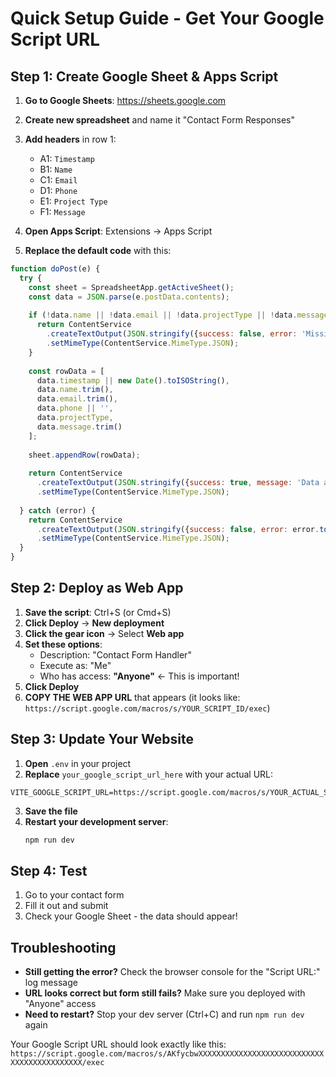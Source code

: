 # Quick Setup Guide - Get Your Google Script URL

## Step 1: Create Google Sheet & Apps Script

1. **Go to Google Sheets**: https://sheets.google.com
2. **Create new spreadsheet** and name it "Contact Form Responses"
3. **Add headers** in row 1:
   - A1: `Timestamp`
   - B1: `Name` 
   - C1: `Email`
   - D1: `Phone`
   - E1: `Project Type`
   - F1: `Message`

4. **Open Apps Script**: Extensions → Apps Script
5. **Replace the default code** with this:

```javascript
function doPost(e) {
  try {
    const sheet = SpreadsheetApp.getActiveSheet();
    const data = JSON.parse(e.postData.contents);
    
    if (!data.name || !data.email || !data.projectType || !data.message) {
      return ContentService
        .createTextOutput(JSON.stringify({success: false, error: 'Missing required fields'}))
        .setMimeType(ContentService.MimeType.JSON);
    }
    
    const rowData = [
      data.timestamp || new Date().toISOString(),
      data.name.trim(),
      data.email.trim(),
      data.phone || '',
      data.projectType,
      data.message.trim()
    ];
    
    sheet.appendRow(rowData);
    
    return ContentService
      .createTextOutput(JSON.stringify({success: true, message: 'Data added successfully'}))
      .setMimeType(ContentService.MimeType.JSON);
      
  } catch (error) {
    return ContentService
      .createTextOutput(JSON.stringify({success: false, error: error.toString()}))
      .setMimeType(ContentService.MimeType.JSON);
  }
}
```

## Step 2: Deploy as Web App

1. **Save the script**: Ctrl+S (or Cmd+S)
2. **Click Deploy** → **New deployment**
3. **Click the gear icon** → Select **Web app**
4. **Set these options**:
   - Description: "Contact Form Handler"
   - Execute as: "Me"
   - Who has access: **"Anyone"** ← This is important!
5. **Click Deploy**
6. **COPY THE WEB APP URL** that appears (it looks like: `https://script.google.com/macros/s/YOUR_SCRIPT_ID/exec`)

## Step 3: Update Your Website

1. **Open** `.env` in your project
2. **Replace** `your_google_script_url_here` with your actual URL:

```
VITE_GOOGLE_SCRIPT_URL=https://script.google.com/macros/s/YOUR_ACTUAL_SCRIPT_ID/exec
```

3. **Save the file**
4. **Restart your development server**: 
   ```bash
   npm run dev
   ```

## Step 4: Test

1. Go to your contact form
2. Fill it out and submit
3. Check your Google Sheet - the data should appear!

## Troubleshooting

- **Still getting the error?** Check the browser console for the "Script URL:" log message
- **URL looks correct but form still fails?** Make sure you deployed with "Anyone" access
- **Need to restart?** Stop your dev server (Ctrl+C) and run `npm run dev` again

Your Google Script URL should look exactly like this:
`https://script.google.com/macros/s/AKfycbwXXXXXXXXXXXXXXXXXXXXXXXXXXXXXXXXXXXXXXXXXXXX/exec`
